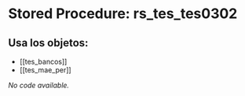 # Stored Procedure: rs_tes_tes0302

## Usa los objetos:
- [[tes_bancos]]
- [[tes_mae_per]]

*No code available.*
